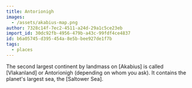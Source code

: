 ```yaml
---
title: Antorionigh
images:
  - /assets/akabius-map.png
author: 7328c14f-7ec2-4511-a24d-29a1c5ce23eb
import_id: 30dc92fb-4956-479b-a43c-99fdf4ce4837
id: b6a05745-d395-454a-8e5b-bee927de1f7b
tags:
  - places
---
```

The second largest continent by landmass on [Akabius] is called [Vlakanland] or Antorionigh (depending on whom you ask). It contains the planet's largest sea, the [Saltower Sea].
